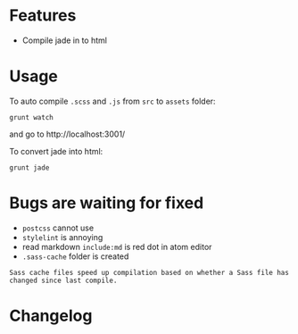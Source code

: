 # Features
- Compile jade in to html

# Usage

To auto compile `.scss` and `.js` from `src` to `assets` folder:
```
grunt watch
```
and go to http://localhost:3001/


To convert jade into html:
```
grunt jade
```

# Bugs are waiting for fixed
- `postcss` cannot use
- `stylelint` is annoying
- read markdown `include:md` is red dot in atom editor
- `.sass-cache` folder is created
```
Sass cache files speed up compilation based on whether a Sass file has changed since last compile.
```


# Changelog

